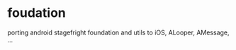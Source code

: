 foudation
=========

porting android stagefright foundation and utils to iOS, ALooper, AMessage, ...